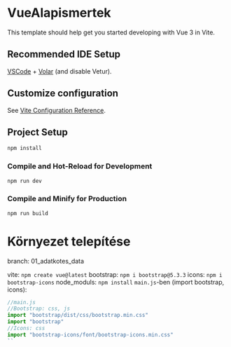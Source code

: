 # VueAlapismertek
This template should help get you started developing with Vue 3 in Vite.

## Recommended IDE Setup
[VSCode](https://code.visualstudio.com/) + [Volar](https://marketplace.visualstudio.com/items?itemName=Vue.volar) (and disable Vetur).
## Customize configuration
See [Vite Configuration Reference](https://vitejs.dev/config/).
## Project Setup
```sh
npm install
```
### Compile and Hot-Reload for Development

```sh
npm run dev
```

### Compile and Minify for Production

```sh
npm run build
```
# Környezet telepítése
branch: 01_adatkotes_data

vite: `npm create vue@latest`
bootstrap: `npm i bootstrap@5.3.3`
icons: `npm i bootstrap-icons`
node_moduls: `npm install`
`main.js`-ben (import bootstrap, icons):
```js
//main.js
//Bootstrap: css, js
import "bootstrap/dist/css/bootstrap.min.css"
import "bootstrap"
//Icons: css
import "bootstrap-icons/font/bootstrap-icons.min.css"
``


